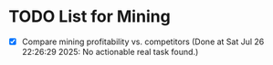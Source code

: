 # TODO List for Mining

- [x] Compare mining profitability vs. competitors  (Done at Sat Jul 26 22:26:29 2025: No actionable real task found.)